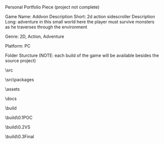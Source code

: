 
Personal Portfolio Piece (project not complete)

Game Name:  Addvon
Description Short: 2d action sidescroller 
Description Long: adventure in this small world here the player must survive monsters as he traverses through the environment

Genre: 2D, Action, Adventure

Platform: PC

Folder Sturcture (NOTE: each build of the game will be available besides the source project)

\src

\src\packages

\assets

\docs

\build

\build\0.1POC

\build\0.2VS

\build\0.3Final
